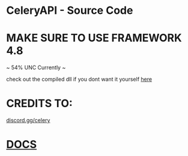 # CeleryAPI - Source Code
# MAKE SURE TO USE FRAMEWORK 4.8

~ 54% UNC Currently ~

check out the compiled dll if you dont want it yourself
[here](https://github.com/iexistbutnotforthis/Celeryapi/releases/tag/Release)

# CREDITS TO:
[discord.gg/celery](https://discord.com/invite/celery)


# [DOCS](https://github.com/vizcos/celAPI/blob/main/docs.md)
